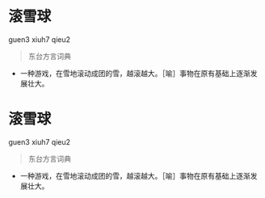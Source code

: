 # 滚雪球
guen3 xiuh7 qieu2
> 东台方言词典
- 一种游戏，在雪地滚动成团的雪，越滚越大。［喻］事物在原有基础上逐渐发展壮大。

# 滚雪球
guen3 xiuh7 qieu2
> 东台方言词典
- 一种游戏，在雪地滚动成团的雪，越滚越大。［喻］事物在原有基础上逐渐发展壮大。
